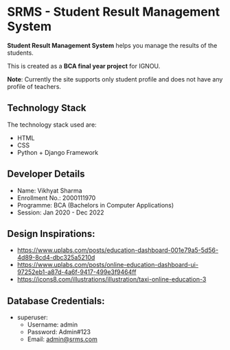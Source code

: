 # SRMS - Student Result Management System
**Student Result Management System** helps you manage the results of the students.

This is created as a **BCA final year project** for IGNOU.

**Note**: Currently the site supports only student profile and does not have any profile of teachers.

## Technology Stack
The technology stack used are:
- HTML
- CSS
- Python + Django Framework

## Developer Details
- Name: Vikhyat Sharma
- Enrollment No.: 2000111970
- Programme: BCA (Bachelors in Computer Applications)
- Session: Jan 2020 - Dec 2022


## Design Inspirations:
- https://www.uplabs.com/posts/education-dashboard-001e79a5-5d56-4d89-8cd4-dbc325a5210d
- https://www.uplabs.com/posts/online-education-dashboard-ui-97252eb1-a87d-4a6f-9417-499e3f9464ff
- https://icons8.com/illustrations/illustration/taxi-online-education-3

## Database Credentials:
- superuser:
    - Username: admin
    - Password: Admin#123
    - Email: admin@srms.com

